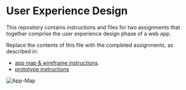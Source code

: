 # User Experience Design

This repository contains instructions and files for two assignments that together comprise the user experience design phase of a web app.

Replace the contents of this file with the completed assignments, as described in:

- [app map & wireframe instructions](instructions-0a-app-map-wireframes.md).
- [prototype instructions](instructions-0b-prototyping.md)
  
![App-Map](https://github.com/agiledev-students-fall2023/4-final-project-culinary-quest/assets/144168785/7667a031-26d5-492d-8c3b-c19e2cbf804c)
